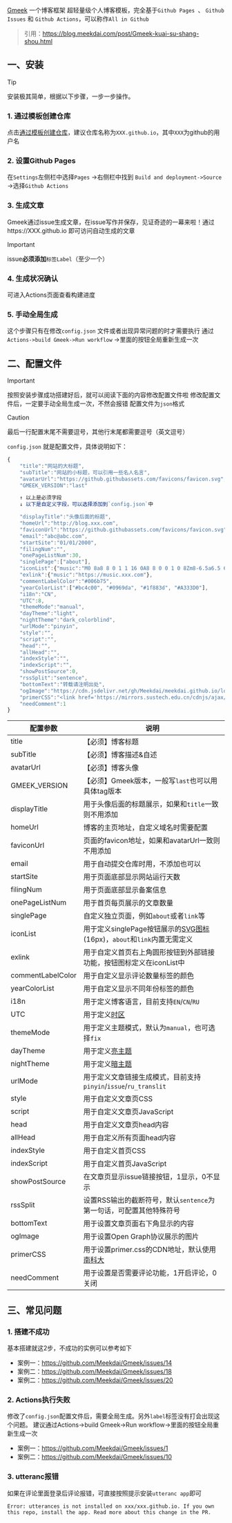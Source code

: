 [Gmeek](https://github.com/Meekdai/Gmeek) 一个博客框架
超轻量级个人博客模板，完全基于`Github Pages `、 `Github Issues` 和 `Github Actions`，可以称作`All in Github`
> 引用：https://blog.meekdai.com/post/Gmeek-kuai-su-shang-shou.html


## 一、安装
> [!TIP]
> 安装极其简单，根据以下步骤，一步一步操作。

### 1. 通过模板创建仓库
点击[通过模板创建仓库](https://github.com/new?template_name=Gmeek-template&template_owner=Meekdai)，建议仓库名称为`XXX.github.io`，其中`XXX`为github的用户名

### 2. 设置Github Pages
在`Settings`左侧栏中选择`Pages`  ->右侧栏中找到 `Build and deployment->Source` ->选择`Github Actions`

### 3. 生成文章
Gmeek通过issue生成文章，在issue写作并保存，见证奇迹的一幕来啦！通过https://XXX.github.io 即可访问自动生成的文章
> [!IMPORTANT]
> issue**必须添加**`标签Label`（至少一个）

### 4. 生成状况确认
可进入Actions页面查看构建进度

### 5. 手动全局生成
这个步骤只有在修改`config.json` 文件或者出现异常问题的时才需要执行
通过` Actions->build Gmeek->Run workflow` ->里面的按钮全局重新生成一次


## 二、配置文件
> [!IMPORTANT]
> 按照安装步骤成功搭建好后，就可以阅读下面的内容修改配置文件啦
> 修改配置文件后，一定要手动全局生成一次，不然会报错
> 配置文件为`json`格式

> [!CAUTION]
> 最后一行配置末尾不需要逗号，其他行末尾都需要逗号（英文逗号）

`config.json` 就是配置文件，具体说明如下：
```javascript
{
    "title":"网站的大标题",
    "subTitle":"网站的小标题，可以引用一些名人名言",
    "avatarUrl":"https://github.githubassets.com/favicons/favicon.svg",
    "GMEEK_VERSION":"last"

    ↑ 以上是必须字段
    ↓ 以下是自定义字段，可以选择添加到`config.json`中

    "displayTitle":"头像后面的标题",
    "homeUrl":"http://blog.xxx.com",
    "faviconUrl":"https://github.githubassets.com/favicons/favicon.svg",
    "email":"abc@abc.com",
    "startSite":"01/01/2000",
    "filingNum":"",
    "onePageListNum":30,
    "singlePage":["about"],
    "iconList":{"music":"M0 8a8 8 0 1 1 16 0A8 8 0 0 1 0 8Zm8-6.5a6.5 6.5 0 1 0 0 13 6.5 6.5 0 0 0 0-13Z"},
    "exlink":{"music":"https://music.xxx.com"},
    "commentLabelColor":"#006b75",
    "yearColorList":["#bc4c00", "#0969da", "#1f883d", "#A333D0"],
    "i18n":"CN",
    "UTC":8,
    "themeMode":"manual",
    "dayTheme":"light",
    "nightTheme":"dark_colorblind",
    "urlMode":"pinyin",
    "style":"",
    "script":"",
    "head":"",
    "allHead":"",
    "indexStyle":"",
    "indexScript":"",
    "showPostSource":0,
    "rssSplit":"sentence",
    "bottomText":"转载请注明出处",
    "ogImage":"https://cdn.jsdelivr.net/gh/Meekdai/meekdai.github.io/logo64.jpg",
    "primerCSS":"<link href='https://mirrors.sustech.edu.cn/cdnjs/ajax/libs/Primer/21.0.7/primer.css' rel='stylesheet' />",
    "needComment":1
}
```



| **配置参数** | **说明** | 
|---|---|
| title | 【必须】博客标题 |
| subTitle | 【必须】博客描述&自述 |
| avatarUrl | 【必须】博客头像 |
| GMEEK_VERSION | 【必须】Gmeek版本，一般写`last`也可以用具体tag版本 |
| displayTitle | 用于头像后面的标题展示，如果和`title`一致则不用添加 |
| homeUrl | 博客的主页地址，自定义域名时需要配置 |
| faviconUrl | 页面的favicon地址，如果和avatarUrl一致则不用添加 |
| email | 用于自动提交仓库时用，不添加也可以 |
| startSite | 用于页面底部显示网站运行天数 |
| filingNum | 用于页面底部显示备案信息 |
| onePageListNum | 用于首页每页展示的文章数量 |
| singlePage | 自定义独立页面，例如`about`或者`link`等 |
| iconList | 用于定义singlePage按钮展示的[SVG图标](https://primer.style/foundations/icons/#16px) (16px)，`about`和`link`内置无需定义 |
| exlink | 用于自定义首页右上角圆形按钮到外部链接功能，按钮图标定义在iconList中 |
| commentLabelColor | 用于自定义显示评论数量标签的颜色 |
| yearColorList | 用于自定义显示不同年份标签的颜色 |
| i18n | 用于定义博客语言，目前支持`EN`/`CN`/`RU` |
| UTC | 用于定义[时区](https://en.wikipedia.org/wiki/List_of_UTC_offsets) |
| themeMode| 用于定义主题模式，默认为`manual`，也可选择`fix`|
| dayTheme | 用于定义[亮主题](https://github.com/settings/appearance) |
| nightTheme | 用于定义[暗主题](https://github.com/settings/appearance) |
| urlMode | 用于定义文章链接生成模式，目前支持`pinyin`/`issue`/`ru_translit` |
| style | 用于自定义文章页CSS |
| script | 用于自定义文章页JavaScript |
| head | 用于自定义文章页head内容 |
| allHead | 用于自定义所有页面head内容 |
| indexStyle | 用于自定义首页CSS |
| indexScript | 用于自定义首页JavaScript |
| showPostSource | 在文章页显示issue链接按钮，1显示，0不显示 |
| rssSplit | 设置RSS输出的截断符号，默认`sentence`为第一句话，可配置其他特殊符号 |
| bottomText | 用于设置文章页面右下角显示的内容 |
| ogImage | 用于设置Open Graph协议展示的图片 |
| primerCSS | 用于设置primer.css的CDN地址，默认使用[南科大](https://mirrors.sustech.edu.cn/cdnjs/ajax/libs/Primer/21.0.7/primer.css) |
| needComment | 用于设置是否需要评论功能，1开启评论，0关闭 |


## 三、常见问题
### 1. 搭建不成功
基本搭建就这2步，不成功的实例可以参考如下
- 案例一：https://github.com/Meekdai/Gmeek/issues/14 
- 案例二：https://github.com/Meekdai/Gmeek/issues/18
- 案例二：https://github.com/Meekdai/Gmeek/issues/20

### 2. Actions执行失败
修改了`config.json`配置文件后，需要全局生成。另外`label`标签没有打会出现这个问题。
建议通过Actions->build Gmeek->Run workflow->里面的按钮全局重新生成一次
- 案例一：https://github.com/Meekdai/Gmeek/issues/1
- 案例二：https://github.com/Meekdai/Gmeek/issues/10

### 3. utteranc报错
如果在评论里面登录后评论报错，可直接按照提示安装`utteranc app`即可
```
Error: utterances is not installed on xxx/xxx.github.io. If you own this repo, install the app. Read more about this change in the PR.
```

